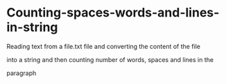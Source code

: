 # Counting-spaces-words-and-lines-in-string

Reading text from a file.txt file and converting the content of the file

into a string and then counting number of words, spaces and lines in the

paragraph
